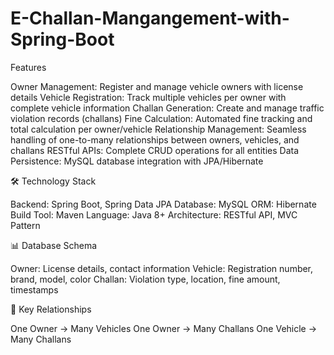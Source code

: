 # E-Challan-Mangangement-with-Spring-Boot
Features

Owner Management: Register and manage vehicle owners with license details
Vehicle Registration: Track multiple vehicles per owner with complete vehicle information
Challan Generation: Create and manage traffic violation records (challans)
Fine Calculation: Automated fine tracking and total calculation per owner/vehicle
Relationship Management: Seamless handling of one-to-many relationships between owners, vehicles, and challans
RESTful APIs: Complete CRUD operations for all entities
Data Persistence: MySQL database integration with JPA/Hibernate

🛠️ Technology Stack

Backend: Spring Boot, Spring Data JPA
Database: MySQL
ORM: Hibernate
Build Tool: Maven
Language: Java 8+
Architecture: RESTful API, MVC Pattern

📊 Database Schema

Owner: License details, contact information
Vehicle: Registration number, brand, model, color
Challan: Violation type, location, fine amount, timestamps

🔗 Key Relationships

One Owner → Many Vehicles
One Owner → Many Challans
One Vehicle → Many Challans

